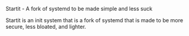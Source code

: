 Startit - A fork of systemd to be made simple and less suck


Startit is an init system that is a fork of systemd that is made to be more secure, less bloated, and lighter. 
